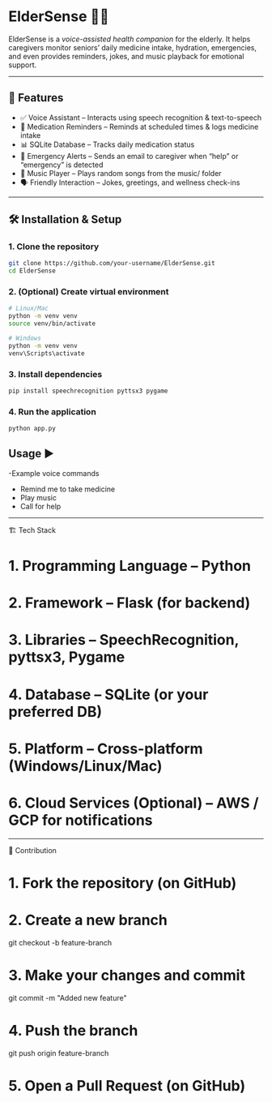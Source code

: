 # ElderSense 🧓🤖

ElderSense is a *voice-assisted health companion* for the elderly. It helps caregivers monitor seniors’ daily medicine intake, hydration, emergencies, and even provides reminders, jokes, and music playback for emotional support.  

---

## 🚀 Features
- ✅ Voice Assistant – Interacts using speech recognition & text-to-speech  
- 💊 Medication Reminders – Reminds at scheduled times & logs medicine intake  
- 📊 SQLite Database – Tracks daily medication status  
- 📧 Emergency Alerts – Sends an email to caregiver when “help” or “emergency” is detected  
- 🎵 Music Player – Plays random songs from the music/ folder  
- 🗣 Friendly Interaction – Jokes, greetings, and wellness check-ins  

---
## 🛠 Installation & Setup

### 1. Clone the repository
```bash
git clone https://github.com/your-username/ElderSense.git
cd ElderSense
```
### 2. (Optional) Create virtual environment
```bash
# Linux/Mac
python -m venv venv
source venv/bin/activate

# Windows
python -m venv venv
venv\Scripts\activate
```
### 3. Install dependencies
```bash
pip install speechrecognition pyttsx3 pygame
```
### 4. Run the application
```bash
python app.py
```
## Usage ▶

-Example voice commands
- Remind me to take medicine
- Play music
- Call for help

---

🏗 Tech Stack

# 1. Programming Language – Python
# 2. Framework – Flask (for backend)
# 3. Libraries – SpeechRecognition, pyttsx3, Pygame
# 4. Database – SQLite (or your preferred DB)
# 5. Platform – Cross-platform (Windows/Linux/Mac)
# 6. Cloud Services (Optional) – AWS / GCP for notifications

---

🤝 Contribution

# 1. Fork the repository (on GitHub)

# 2. Create a new branch
git checkout -b feature-branch

# 3. Make your changes and commit
git commit -m "Added new feature"

# 4. Push the branch
git push origin feature-branch

# 5. Open a Pull Request (on GitHub)
